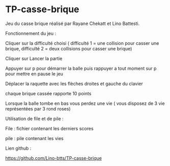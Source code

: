 # TP-casse-brique

Jeu du casse brique réalisé par Rayane Chekatt et Lino Battesti.

Fonctionnement du jeu :
 
  Cliquer sur la difficulté choisi ( difficulté 1 = une collision pour casser une brique, difficulté 2 = deux collisions pour casser une brique)
 
  Cliquer sur Lancer la partie 

  Appuyer sur p pour démarrer la balle puis rappuyer a tout moment sur p pour mettre en pause le jeu

  Déplacer la raquette avec les flèches droites et gauche du clavier 
  
  chaque brique cassée rapporte 10 points
 
  Lorsque la balle tombe en bas vous perdez une vie ( vous disposez de 3 vie représentées par 3 rond roses)
 

Utilisation de file et de pile :
 
  File : fichier contenant les derniers scores 
 
  pile : pile contenant les vies 

Lien github :
  
  https://github.com/Lino-btts/TP-casse-brique
